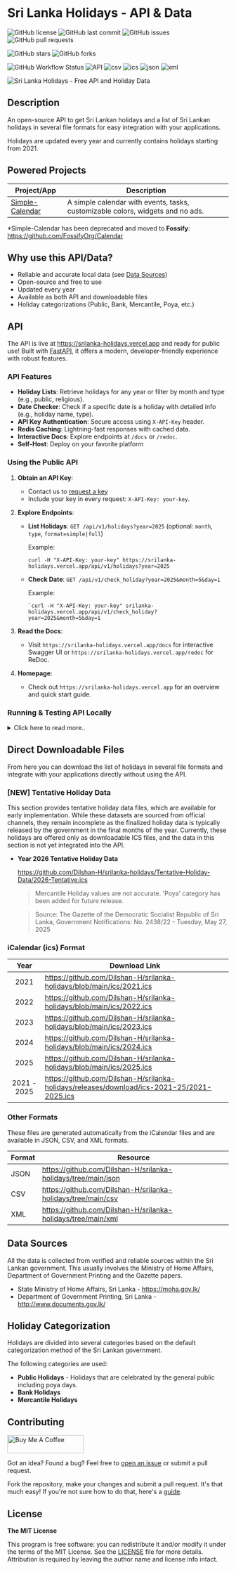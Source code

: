 # Sri Lanka Holidays - API & Data

![GitHub license](https://img.shields.io/github/license/Dilshan-H/srilanka-holidays?style=for-the-badge)
![GitHub last commit](https://img.shields.io/github/last-commit/Dilshan-H/srilanka-holidays?style=for-the-badge)
![GitHub issues](https://img.shields.io/github/issues/Dilshan-H/srilanka-holidays?style=for-the-badge)
![GitHub pull requests](https://img.shields.io/github/issues-pr/Dilshan-H/srilanka-holidays?style=for-the-badge)

![GitHub stars](https://img.shields.io/github/stars/Dilshan-H/srilanka-holidays?style=for-the-badge)
![GitHub forks](https://img.shields.io/github/forks/Dilshan-H/srilanka-holidays?style=for-the-badge)

![GitHub Workflow Status](https://github.com/Dilshan-H/srilanka-holidays/actions/workflows/convert_ics.yaml/badge.svg)
![API](https://img.shields.io/badge/api-red)
![csv](https://img.shields.io/badge/csv-blue)
![ics](https://img.shields.io/badge/ics-blue)
![json](https://img.shields.io/badge/json-blue)
![xml](https://img.shields.io/badge/xml-blue)

![Sri Lanka Holidays - Free API and Holiday Data](https://github.com/user-attachments/assets/2992203b-9a09-44d2-bca8-fece9aff129d)


## Description

An open-source API to get Sri Lankan holidays and a list of Sri Lankan holidays in several file formats for easy integration with your applications.

Holidays are updated every year and currently contains holidays starting from 2021.

## Powered Projects

| Project/App                                                             | Description                                                                    |
| ----------------------------------------------------------------------- | ------------------------------------------------------------------------------ |
| [Simple-Calendar](https://github.com/SimpleMobileTools/Simple-Calendar) | A simple calendar with events, tasks, customizable colors, widgets and no ads. |

\*Simple-Calendar has been deprecated and moved to **Fossify**: https://github.com/FossifyOrg/Calendar

## Why use this API/Data?

- Reliable and accurate local data (see [Data Sources](#data-sources))
- Open-source and free to use
- Updated every year
- Available as both API and downloadable files
- Holiday categorizations (Public, Bank, Mercantile, Poya, etc.)

## API

The API is live at https://srilanka-holidays.vercel.app and ready for public use! Built with [FastAPI](https://fastapi.tiangolo.com/), it offers a modern, developer-friendly experience with robust features.

### API Features

- **Holiday Lists**: Retrieve holidays for any year or filter by month and type (e.g., public, religious).
- **Date Checker**: Check if a specific date is a holiday with detailed info (e.g., holiday name, type).
- **API Key Authentication**: Secure access using `X-API-Key` header.
- **Redis Caching**: Lightning-fast responses with cached data.
- **Interactive Docs**: Explore endpoints at `/docs` or `/redoc`.
- **Self-Host**: Deploy on your favorite platform

### Using the Public API

1. **Obtain an API Key**:

   - Contact us to [request a key](https://srilanka-holidays.vercel.app)
   - Include your key in every request: `X-API-Key: your-key`.

2. **Explore Endpoints**:

   - **List Holidays**: `GET /api/v1/holidays?year=2025` (optional: `month`, `type`, `format=simple|full`)

     Example:

     ```curl
     curl -H "X-API-Key: your-key" https://srilanka-holidays.vercel.app/api/v1/holidays?year=2025
     ```

   - **Check Date**: `GET /api/v1/check_holiday?year=2025&month=5&day=1`

     Example:

     ```curl
     `curl -H "X-API-Key: your-key" srilanka-holidays.vercel.app/api/v1/check_holiday?year=2025&month=5&day=1
     ```

3. **Read the Docs**:

   - Visit `https://srilanka-holidays.vercel.app/docs` for interactive Swagger UI or `https://srilanka-holidays.vercel.app/redoc` for ReDoc.

4. **Homepage**:
   - Check out `https://srilanka-holidays.vercel.app` for an overview and quick start guide.

### Running & Testing API Locally

<details>
<summary>Click here to read more..</summary>

To test or contribute to the API, run it locally:

1. **Clone the Repository**:

   ```bash
   git clone https://github.com/your-username/sri-lanka-holidays-api.git
   cd sri-lanka-holidays-api
   ```

2. **Set Up a Virtual Environment**:

   ```bash
   python -m venv venv
   source venv/bin/activate  # On Windows:venv\Scripts\activate
   ```

3. **Install Dependencies**:

   ```bash
   pip install -r requirements-api.txt
   ```

4. **Setup REDIS database**:

   Visit [Redis Cloud](https://cloud.redis.io) and login to your account. Then make a new database and make a note of your db's REDIS CONNECT URL.

   OR

   If you're using [Vercel](https://vercel.com/), check `Storage` dashboard to connect Redis directly.

5. **Configure Environment Variables**:

   Create a .env file with your variables.
   (Please note that API_KEYS mention here will contain FALLBACK API KEYS just in case if REDIS fails)

   ```env
   REDIS_URL=redis://default:your-password@your-redis-host:port
   API_KEYS=test-key-123,prod-key-456
   ```

6. Store API KEYS in REDIS
   Use `Redis Insight` to quickly store data as JSON.

   ```json
   {
     "api_keys": [
       {
         "key": "API_KEY",
         "created": 1749841807,
         "username": "USERNAME",
         "description": "DESCRIPTION"
       }
     ]
   }
   ```

7. Start app with:

   ```bash
   fastapi dev main.py
   ```

</details>

## Direct Downloadable Files

From here you can download the list of holidays in several file formats and integrate with your applications directly without using the API.

### [NEW] Tentative Holiday Data

This section provides tentative holiday data files, which are available for early implementation. While these datasets are sourced from official channels, they remain incomplete as the finalized holiday data is typically released by the government in the final months of the year. Currently, these holidays are offered only as downloadable ICS files, and the data in this section is not yet integrated into the API.

- **Year 2026 Tentative Holiday Data**

  https://github.com/Dilshan-H/srilanka-holidays/Tentative-Holiday-Data/2026-Tentative.ics

  > Mercantile Holiday values are not accurate. 'Poya' category has been added for future release.

  > Source: The Gazette of the Democratic Socialist Republic of Sri Lanka, Government Notifications: No. 2438/22 - Tuesday, May 27, 2025

### iCalendar (ics) Format

|    Year     | Download Link                                                                              |
| :---------: | ------------------------------------------------------------------------------------------ |
|    2021     | https://github.com/Dilshan-H/srilanka-holidays/blob/main/ics/2021.ics                      |
|    2022     | https://github.com/Dilshan-H/srilanka-holidays/blob/main/ics/2022.ics                      |
|    2023     | https://github.com/Dilshan-H/srilanka-holidays/blob/main/ics/2023.ics                      |
|    2024     | https://github.com/Dilshan-H/srilanka-holidays/blob/main/ics/2024.ics                      |
|    2025     | https://github.com/Dilshan-H/srilanka-holidays/blob/main/ics/2025.ics                      |
| 2021 - 2025 | https://github.com/Dilshan-H/srilanka-holidays/releases/download/ics-2021-25/2021-2025.ics |

### Other Formats

These files are generated automatically from the iCalendar files and are available in JSON, CSV, and XML formats.

| Format | Resource                                                      |
| ------ | ------------------------------------------------------------- |
| JSON   | https://github.com/Dilshan-H/srilanka-holidays/tree/main/json |
| CSV    | https://github.com/Dilshan-H/srilanka-holidays/tree/main/csv  |
| XML    | https://github.com/Dilshan-H/srilanka-holidays/tree/main/xml  |

## Data Sources

All the data is collected from verified and reliable sources within the Sri Lankan government. This usually involves the Ministry of Home Affairs, Department of Government Printing and the Gazette papers.

- State Ministry of Home Affairs, Sri Lanka - https://moha.gov.lk/
- Department of Government Printing, Sri Lanka - http://www.documents.gov.lk/

## Holiday Categorization

Holidays are divided into several categories based on the default categorization method of the Sri Lankan government.

The following categories are used:

- **Public Holidays** - Holidays that are celebrated by the general public including poya days.
- **Bank Holidays**
- **Mercantile Holidays**

## Contributing

<a href="https://www.buymeacoffee.com/dilshanh" target="_blank"><img src="https://cdn.buymeacoffee.com/buttons/default-orange.png" alt="Buy Me A Coffee" height="41" width="174"></a>

Got an idea? Found a bug? Feel free to [open an issue](https://github.com/Dilshan-H/srilanka-holidays/issues/new) or submit a pull request.

Fork the repository, make your changes and submit a pull request. It's that much easy! If you're not sure how to do that, here's a [guide](https://opensource.com/article/19/7/create-pull-request-github).

## License

**The MIT License**

This program is free software: you can redistribute it and/or modify it under the terms of the MIT License. See the [LICENSE](LICENSE) file for more details. Attribution is required by leaving the author name and license info intact.
